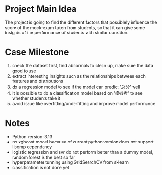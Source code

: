 # Project Main Idea
The project is going to find the different factors that possiblely influence the score of the mock-exam taken from students, so that it can give some insights of the performance of students with similar consition.


# Case Milestone

1. check the dataset first, find abnormals to clean up, make sure the data good to use
2. extract interesting insights such as the relationships between each features and distributions
3. do a regression model to see if the model can predict '总分' well
4. it is possible to do a classification model based on '模拟考' to see whether students take it
5. avoid issue like overfitting/underfitting and improve model performance


# Notes

* Python version: 3.13
* no xgboost model because of current python version does not support libomp dependency
* logistic regression and svr do not perform better than a dummy model, random forest is the best so far
* hyperparameter tunning using GridSearchCV from sklearn
* classification is not done yet
